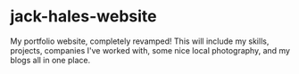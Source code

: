 # jack-hales-website
My portfolio website, completely revamped! This will include my skills, projects, companies I've worked with, some nice local photography, and my blogs all in one place.

